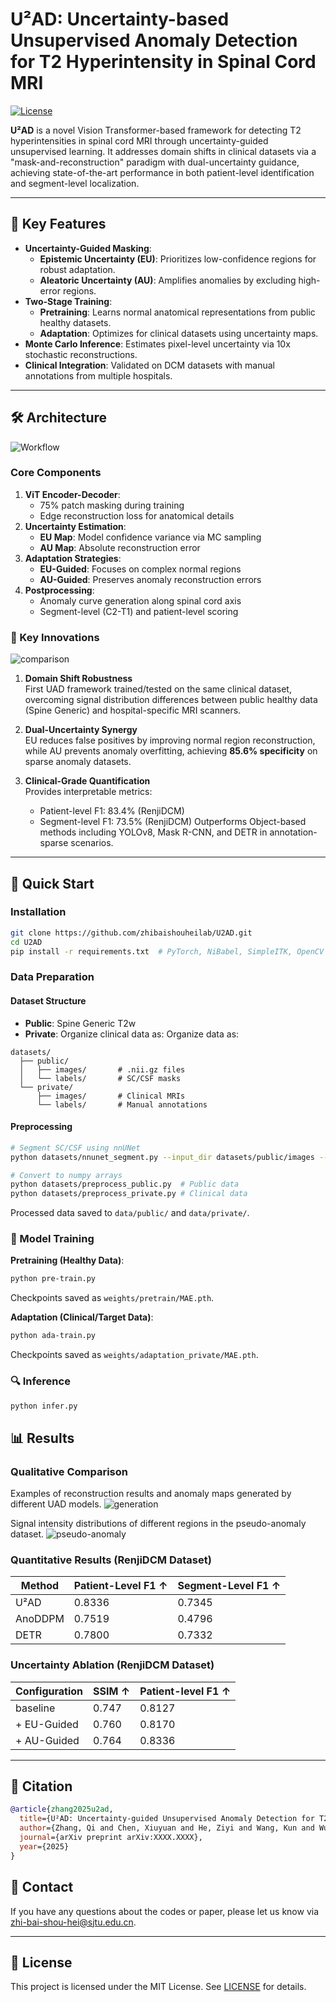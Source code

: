 # U²AD: Uncertainty-based Unsupervised Anomaly Detection for T2 Hyperintensity in Spinal Cord MRI

[![License](https://img.shields.io/badge/License-MIT-blue.svg)](LICENSE)

**U²AD** is a novel Vision Transformer-based framework for detecting T2 hyperintensities in spinal cord MRI through uncertainty-guided unsupervised learning. It addresses domain shifts in clinical datasets via a "mask-and-reconstruction" paradigm with dual-uncertainty guidance, achieving state-of-the-art performance in both patient-level identification and segment-level localization.

---

## 🚀 Key Features
- **Uncertainty-Guided Masking**: 
  - **Epistemic Uncertainty (EU)**: Prioritizes low-confidence regions for robust adaptation.
  - **Aleatoric Uncertainty (AU)**: Amplifies anomalies by excluding high-error regions.
- **Two-Stage Training**:
  - **Pretraining**: Learns normal anatomical representations from public healthy datasets.
  - **Adaptation**: Optimizes for clinical datasets using uncertainty maps.
- **Monte Carlo Inference**: Estimates pixel-level uncertainty via 10x stochastic reconstructions.
- **Clinical Integration**: Validated on DCM datasets with manual annotations from multiple hospitals.

---

## 🛠️ Architecture

![Workflow](images/Figure2.png)

### Core Components
1. **ViT Encoder-Decoder**:
   - 75% patch masking during training
   - Edge reconstruction loss for anatomical details
2. **Uncertainty Estimation**:
   - **EU Map**: Model confidence variance via MC sampling
   - **AU Map**: Absolute reconstruction error
3. **Adaptation Strategies**:
   - **EU-Guided**: Focuses on complex normal regions
   - **AU-Guided**: Preserves anomaly reconstruction errors
4. **Postprocessing**:
   - Anomaly curve generation along spinal cord axis
   - Segment-level (C2-T1) and patient-level scoring

### 🔑 Key Innovations
![comparison](images/Figure3.png)
1. **Domain Shift Robustness**  
   First UAD framework trained/tested on the same clinical dataset, overcoming signal distribution differences between public healthy data (Spine Generic) and hospital-specific MRI scanners.

2. **Dual-Uncertainty Synergy**  
   EU reduces false positives by improving normal region reconstruction, while AU prevents anomaly overfitting, achieving **85.6% specificity** on sparse anomaly datasets.

3. **Clinical-Grade Quantification**  
   Provides interpretable metrics:
   - Patient-level F1: 83.4% (RenjiDCM)
   - Segment-level F1: 73.5% (RenjiDCM)
   Outperforms Object-based methods including YOLOv8, Mask R-CNN, and DETR in annotation-sparse scenarios.


---

## 🚀 Quick Start

### Installation

```bash
git clone https://github.com/zhibaishouheilab/U2AD.git
cd U2AD
pip install -r requirements.txt  # PyTorch, NiBabel, SimpleITK, OpenCV
```

### Data Preparation

#### Dataset Structure
- **Public**: Spine Generic T2w
- **Private**: Organize clinical data as:
Organize data as:

```
datasets/
  ├── public/
  │   ├── images/       # .nii.gz files
  │   └── labels/       # SC/CSF masks
  └── private/
      ├── images/       # Clinical MRIs
      └── labels/       # Manual annotations
```

#### Preprocessing
```bash
# Segment SC/CSF using nnUNet
python datasets/nnunet_segment.py --input_dir datasets/public/images --output_dir datasets/public/labels

# Convert to numpy arrays
python datasets/preprocess_public.py  # Public data
python datasets/preprocess_private.py # Clinical data
```
Processed data saved to `data/public/` and `data/private/`.

### 🧠 Model Training

**Pretraining (Healthy Data)**:
```bash
python pre-train.py 
```
Checkpoints saved as  `weights/pretrain/MAE.pth`.

**Adaptation (Clinical/Target Data)**:

```bash
python ada-train.py
```

Checkpoints saved as  `weights/adaptation_private/MAE.pth`.

### 🔍 Inference


```bash
python infer.py
```


## 📊 Results

### Qualitative Comparison
Examples of reconstruction results and anomaly maps generated by different UAD models.
![generation](images/Figure5.png)

Signal intensity distributions of different regions in the pseudo-anomaly dataset.
![pseudo-anomaly](images/Figure6.png)

### Quantitative Results (RenjiDCM Dataset)

| Method   | Patient-Level F1 ↑  | Segment-Level F1 ↑ |
|----------|---------------------|--------------------|
| U²AD     | 0.8336              | 0.7345             | 
| AnoDDPM  | 0.7519              | 0.4796             | 
| DETR     | 0.7800              | 0.7332             | 

### Uncertainty Ablation (RenjiDCM Dataset)

| Configuration | SSIM ↑ | Patient-level F1 ↑ |
|---------------|--------|--------------------|
|   baseline    | 0.747  |        0.8127      |
| + EU-Guided   | 0.760  |        0.8170      |
| + AU-Guided   | 0.764  |        0.8336      |


---

## 📜 Citation

```bibtex
@article{zhang2025u2ad,
  title={U²AD: Uncertainty-guided Unsupervised Anomaly Detection for T2 Hyperintensity in Spinal Cord MRI},
  author={Zhang, Qi and Chen, Xiuyuan and He, Ziyi and Wang, Kun and Wu, Lianming and Shen, Hongxing and Sun, Jianqi},
  journal={arXiv preprint arXiv:XXXX.XXXX},
  year={2025}
}
```

## 📧 Contact
If you have any questions about the codes or paper, please let us know via [zhi-bai-shou-hei@sjtu.edu.cn](zhi-bai-shou-hei@sjtu.edu.cn).

---

## 📄 License

This project is licensed under the MIT License. See [LICENSE](LICENSE) for details.
